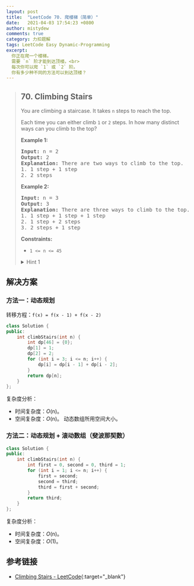 ```yaml
---
layout: post
title:  "LeetCode 70. 爬楼梯（简单）"
date:   2021-04-03 17:54:23 +0800
author: mistydew
comments: true
category: 力扣题解
tags: LeetCode Easy Dynamic-Programming
excerpt:
  你正在爬一个楼梯。
  需要 `n` 阶才能到达顶楼。<br>
  每次你可以爬 `1` 或 `2` 阶。
  你有多少种不同的方法可以到达顶楼？
---
```

> ## 70. Climbing Stairs
> 
> You are climbing a staircase. It takes `n` steps to reach the top.
> 
> Each time you can either climb `1` or `2` steps. In how many distinct ways can
> you climb to the top?
> 
> **Example 1:**
> 
> <pre>
> <strong>Input:</strong> n = 2
> <strong>Output:</strong> 2
> <strong>Explanation:</strong> There are two ways to climb to the top.
> 1. 1 step + 1 step
> 2. 2 steps
> </pre>
> 
> **Example 2:**
> 
> <pre>
> <strong>Input:</strong> n = 3
> <strong>Output:</strong> 3
> <strong>Explanation:</strong> There are three ways to climb to the top.
> 1. 1 step + 1 step + 1 step
> 2. 1 step + 2 steps
> 3. 2 steps + 1 step
> </pre>
> 
> **Constraints:**
> 
> * `1 <= n <= 45`
> 
> <details>
> <summary>Hint 1</summary>
> To reach nth step, what could have been your previous steps? (Think about the
> step sizes)
> </details>

## 解决方案

### 方法一：动态规划

转移方程：`f(x) = f(x - 1) + f(x - 2)`

```cpp
class Solution {
public:
    int climbStairs(int n) {
        int dp[46] = {0};
        dp[1] = 1;
        dp[2] = 2;
        for (int i = 3; i <= n; i++) {
            dp[i] = dp[i - 1] + dp[i - 2];
        }
        return dp[n];
    }
};
```

复杂度分析：
* 时间复杂度：*O*(n)。
* 空间复杂度：*O*(n)。
  动态数组所用空间大小。

### 方法二：动态规划 + 滚动数组（斐波那契数）

```cpp
class Solution {
public:
    int climbStairs(int n) {
        int first = 0, second = 0, third = 1;
        for (int i = 1; i <= n; i++) {
            first = second;
            second = third;
            third = first + second;
        }
        return third;
    }
};
```

复杂度分析：
* 时间复杂度：*O*(n)。
* 空间复杂度：*O*(1)。

## 参考链接

* [Climbing Stairs - LeetCode](https://leetcode.com/problems/climbing-stairs/){:target="_blank"}
